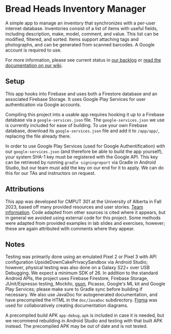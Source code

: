 # Bread Heads Inventory Manager

A simple app to manage an inventory that synchronizes with a per-user internet database. Inventories consist of a list of items with useful fields, including description, make, model, comment, and value. This list can be modified, filtered, and sorted. Items support attaching tags and photographs, and can be generated from scanned barcodes. A Google account is required to use.

For more information, please see current status in [our backlog](https://github.com/orgs/CMPUT301F23T09/projects/1) or [read the documentation on our wiki](https://github.com/CMPUT301F23T09/Bread-Heads/wiki).

## Setup

This app hooks into Firebase and uses both a Firestore database and an associated Firebase Storage. It uses Google Play Services for user authentication via Google accounts.

Compiling this project into a usable app requires hooking it up to a Firebase database via a `google-services.json` file. The `google-services.json` we use is currently included for ease of building. To use your own Firebase database, download its `google-services.json` file and add it to `/app/app/`, replacing the file already there.

In order to use Google Play Services (used for Google Authentification) with our `google-services.json` (and therefore be able to build the app yourself), your system SHA-1 key must be registered with the Google API. This key can be retrieved by running `gradle signingreport` via Gradle in Android Studio, but our team must add the key on our end for it to apply. We can do this for our TAs and instructors on request.

## Attributions

This app was developed for CMPUT 301 at the University of Alberta in Fall 2023, based off many provided resources and user stories. [Team information](https://github.com/CMPUT301F23T09/Bread-Heads/blob/main/doc/team.txt). Code adapted from other sources is cited where it appears, but in general we avoided using external code for this project. Some methods were adapted from provided examples in lab slides and exercises, however; these are again attributed with comments where they appear.

## Notes

Testing was primarily done using an emulated Pixel 2 or Pixel 3 with API configuration UpsideDownCakePrivacySandbox via Android Studio; however, physical testing was also done on a Galaxy S22+ over USB Debugging. We expect a minimum SDK of 26. In addition to the standard Android APIs, the project uses Firebase Firestore, Firebase Storage, JUnit/Espresso testing, Mockito, [gson](https://github.com/google/gson), Picasso, Google's ML kit and Google Play Services; please make sure to Gradle sync before building if necessary. We also use JavaDoc for autogenerated documentation, and have precompiled the HTML in the `doc/JavaDoc` subdirectory. [Figma](https://www.figma.com/) was used for collaboratively creating documentation diagrams.

A precompiled build APK `app-debug.apk` is included in case it is needed, but we recommend rebuilding in Android Studio and testing with that built APK instead. The precompiled APK may be out of date and is not tested.
